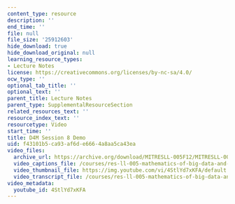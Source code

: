 ```yaml
---
content_type: resource
description: ''
end_time: ''
file: null
file_size: '25912603'
hide_download: true
hide_download_original: null
learning_resource_types:
- Lecture Notes
license: https://creativecommons.org/licenses/by-nc-sa/4.0/
ocw_type: ''
optional_tab_title: ''
optional_text: ''
parent_title: Lecture Notes
parent_type: SupplementalResourceSection
related_resources_text: ''
resource_index_text: ''
resourcetype: Video
start_time: ''
title: D4M Session 8 Demo
uid: f43101b5-ca93-af6d-e666-4a8aa5ca43ea
video_files:
  archive_url: https://archive.org/download/MITRESLL-005F12/MITRESLL-005F12_L07_Demo_300k.mp4
  video_captions_file: /courses/res-ll-005-mathematics-of-big-data-and-machine-learning-january-iap-2020/556e6c4015105070b625aeb63794a996_4StlYd7xKFA.vtt
  video_thumbnail_file: https://img.youtube.com/vi/4StlYd7xKFA/default.jpg
  video_transcript_file: /courses/res-ll-005-mathematics-of-big-data-and-machine-learning-january-iap-2020/4c49c3f00db1945673c9393af5ebabba_4StlYd7xKFA.pdf
video_metadata:
  youtube_id: 4StlYd7xKFA
---
```

